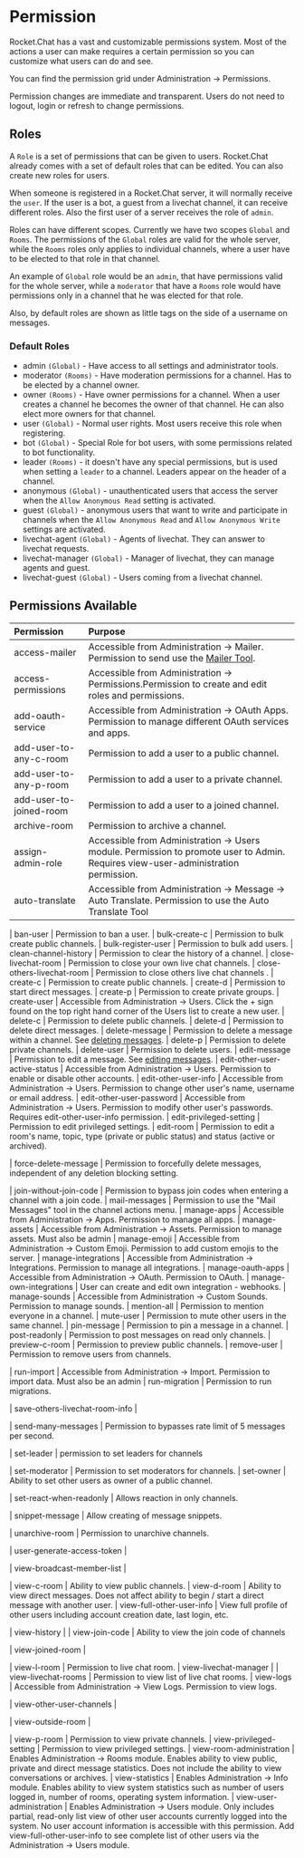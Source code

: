 # Permission

Rocket.Chat has a vast and customizable permissions system. Most of the actions a user can make requires a certain permission so you can customize what users can do and see.

You can find the permission grid under Administration -> Permissions.

Permission changes are immediate and transparent. Users do not need to logout, login or refresh to change permissions.

## Roles

A `Role` is a set of permissions that can be given to users. Rocket.Chat already comes with a set of default roles that can be edited. You can also create new roles for users.

When someone is registered in a Rocket.Chat server, it will normally receive the `user`. If the user is a bot, a guest from a livechat channel, it can receive different roles. Also the first user of a server receives the role of `admin`.

Roles can have different scopes. Currently we have two scopes `Global` and `Rooms`. The permissions of the `Global` roles are valid for the whole server, while the `Rooms` roles only applies to individual channels, where a user have to be elected to that role in that channel.

An example of `Global` role would be an `admin`, that have permissions valid for the whole server, while a `moderator` that have a `Rooms` role would have permissions only in a channel that he was elected for that role.

Also, by default roles are shown as little tags on the side of a username on messages.

### Default Roles

- admin `(Global)` - Have access to all settings and administrator tools.
- moderator `(Rooms)` - Have moderation permissions for a channel. Has to be elected by a channel owner.
- owner `(Rooms)` - Have owner permissions for a channel. When a user creates a channel he becomes the owner of that channel. He can also elect more owners for that channel.
- user `(Global)` - Normal user rights. Most users receive this role when registering.
- bot `(Global)` - Special Role for bot users, with some permissions related to bot functionality.
- leader `(Rooms)` - it doesn't have any special permissions, but is used when setting a `leader` to a channel. Leaders appear on the header of a channel.
- anonymous `(Global)` - unauthenticated users that access the server when the `Allow Anonymous Read` setting is activated.
- guest `(Global)` - anonymous users that want to write and participate in channels when the `Allow Anonymous Read` and `Allow Anonymous Write` settings are activated.
- livechat-agent `(Global)` - Agents of livechat. They can answer to livechat requests.
- livechat-manager `(Global)` - Manager of livechat, they can manage agents and guest.
- livechat-guest `(Global)` - Users coming from a livechat channel.

## Permissions Available

|  Permission    | Purpose
|  :---  | :----
| access-mailer | Accessible from Administration -> Mailer. Permission to send use the [Mailer Tool](../email/mailer).
| access-permissions | Accessible from Administration -> Permissions.Permission to create and edit roles and permissions.
| add-oauth-service | Accessible from Administration -> OAuth Apps. Permission to manage different OAuth services and apps.
| add-user-to-any-c-room | Permission to add a user to a public channel.
| add-user-to-any-p-room | Permission to add a user to a private channel.
| add-user-to-joined-room | Permission to add a user to a joined channel.
| archive-room | Permission to archive a channel.
| assign-admin-role | Accessible from Administration -> Users module. Permission to promote user to Admin. Requires view-user-administration permission.
| auto-translate | Accessible from Administration -> Message -> Auto Translate. Permission to use the Auto Translate Tool <!--Add Link to auto translate article when we have one -->

| ban-user | Permission to ban a user.
| bulk-create-c | Permission to bulk create public channels.
| bulk-register-user | Permission to bulk add users.
| clean-channel-history | Permission to clear the history of a channel.
| close-livechat-room | Permission to close your own live chat channels.
| close-others-livechat-room | Permission to close others live chat channels .
| create-c | Permission to create public channels.
| create-d | Permission to start direct messages.
| create-p | Permission to create private groups.
| create-user | Accessible from Administration -> Users. Click the + sign found on the top right hand corner of the Users list to create a new user.
| delete-c | Permission to delete public channels.
| delete-d | Permission to delete direct messages.
| delete-message | Permission to delete a message within a channel. See [deleting messages](../../user-guides/messaging/#deleting-messages).
| delete-p | Permission to delete private channels.
| delete-user | Permission to delete users.
| edit-message | Permission to edit a message. See [editing messages](../../user-guides/messaging/#editing-messages).
| edit-other-user-active-status | Accessible from Administration -> Users. Permission to enable or disable other accounts.
| edit-other-user-info | Accessible from Administration -> Users. Permission to change other user's name, username or email address.
| edit-other-user-password | Accessible from Administration -> Users. Permission to modify other user's passwords. Requires edit-other-user-info permission.
| edit-privileged-setting | Permission to edit privileged settings.
| edit-room | Permission to edit a room's name, topic, type (private or public status) and status (active or archived).

| force-delete-message | Permission to forcefully delete messages, independent of any deletion blocking setting.

| join-without-join-code | Permission to bypass join codes when entering a channel with a join code.
| mail-messages | Permission to use the "Mail Messages" tool in the channel actions menu.
| manage-apps | Accessible from Administration -> Apps. Permission to manage all apps.
| manage-assets | Accessible from Administration -> Assets. Permission to manage assets. Must also be admin
| manage-emoji | Accessible from Administration -> Custom Emoji. Permission to add custom emojis to the server.
| manage-integrations | Accessible from Administration -> Integrations. Permission to manage all integrations.
| manage-oauth-apps | Accessible from Administration -> OAuth. Permission to OAuth.
| manage-own-integrations | User can create and edit own integration - webhooks.
| manage-sounds | Accessible from Administration -> Custom Sounds. Permission to manage sounds.
| mention-all | Permission to mention everyone in a channel.
| mute-user | Permission to mute other users in the same channel.
| pin-message | Permission to pin a message in a channel.
| post-readonly | Permission to post messages on read only channels.
| preview-c-room | Permission to preview public channels.
| remove-user | Permission to remove users from channels.

| run-import | Accessible from Administration -> Import. Permission to import data. Must also be an admin
| run-migration | Permission to run migrations.

| save-others-livechat-room-info |

| send-many-messages | Permission to bypasses rate limit of 5 messages per second.

| set-leader | permission to set leaders for channels

| set-moderator | Permission to set moderators for channels.
| set-owner | Ability to set other users as owner of a public channel.

| set-react-when-readonly | Allows reaction in only channels.

| snippet-message | Allow creating of message snippets.

| unarchive-room | Permission to unarchive channels.

| user-generate-access-token |

| view-broadcast-member-list |

| view-c-room | Ability to view public channels.
| view-d-room | Ability to view direct messages. Does not affect ability to begin / start a direct message with another user.
| view-full-other-user-info | View full profile of other users including account creation date, last login, etc.

| view-history |
| view-join-code | Ability to view the join code of channels

| view-joined-room |

| view-l-room | Permission to live chat room.
| view-livechat-manager |
| view-livechat-rooms | Permission to view list of live chat rooms.
| view-logs | Accessible from Administration -> View Logs. Permission to view logs.

| view-other-user-channels |

| view-outside-room |

| view-p-room | Permission to view private channels.
| view-privileged-setting | Permission to view privileged settings.
| view-room-administration | Enables Administration -> Rooms module. Enables ability to view public, private and direct message statistics. Does not include the ability to view conversations or archives.
| view-statistics | Enables Administration -> Info module. Enables ability to view system statistics such as number of users logged in, number of rooms, operating system information.
| view-user-administration | Enables Administration -> Users module. Only includes partial, read-only list view of other user accounts currently logged into the system. No user account information is accessible with this permission. Add view-full-other-user-info to see complete list of other users via the Administration -> Users module.
